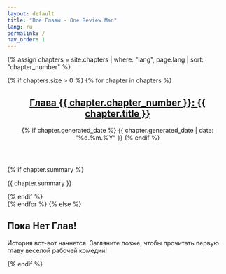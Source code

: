 ```yaml
---
layout: default
title: "Все Главы - One Review Man"
lang: ru
permalink: /
nav_order: 1
---
```


{% assign chapters = site.chapters | where: "lang", page.lang | sort: "chapter_number" %}

{% if chapters.size > 0 %}
{% for chapter in chapters %}
<article class="chapter-listing-card">
<header>
<h2><a href="{{ chapter.url }}">Глава {{ chapter.chapter_number }}: {{ chapter.title }}</a></h2>
{% if chapter.generated_date %}
<time datetime="{{ chapter.generated_date | date: '%Y-%m-%d' }}">{{ chapter.generated_date | date: "%d.%m.%Y" }}</time>
{% endif %}
</header>

{% if chapter.summary %}
<p>{{ chapter.summary }}</p>
{% endif %}
</article>
{% endfor %}
{% else %}
<section>
<h2>Пока Нет Глав!</h2>
<p>История вот-вот начнется. Загляните позже, чтобы прочитать первую главу веселой рабочей комедии!</p>
</section>
{% endif %}
